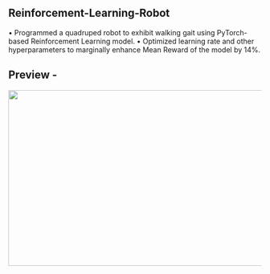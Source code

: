 ## Reinforcement-Learning-Robot

• Programmed a quadruped robot to exhibit walking gait using PyTorch-based Reinforcement Learning model. 
• Optimized learning rate and other hyperparameters to marginally enhance Mean Reward of the model by 14%.

## Preview - 

 <image src="https://github.com/souvik0306/Reinforcement-Learning-Robot/blob/main/preview.png" width="650" height="350">

